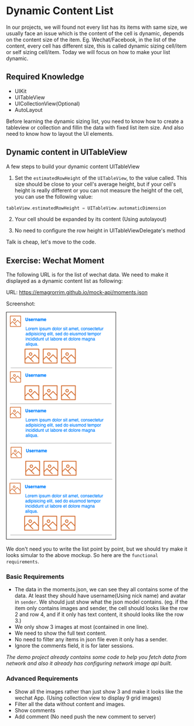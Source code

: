 # Dynamic Content List

In our projects, we will found not every list has its items with same size, we usually face an issue which is the content of the cell is dynamic, depends on the content size of the item. Eg. Wechat/Facebook, in the list of the content, every cell has different size, this is called dynamic sizing cell/item or self sizing cell/item. Today we will focus on how to make your list dynamic.

## Required Knowledge

- UIKit
- UITableView
- UICollectionView(Optional)
- AutoLayout

Before learning the dynamic sizing list, you need to know how to create a tableview or collection and fillin the data with fixed list item size. And also need to know how to layout the UI elements.

## Dynamic content in UITableView

A few steps to build your dynamic content UITableView

1. Set the `estimatedRowHeight` of the `UITableView`, to the value called. This size should be close to your cell's average height, but if your cell's height is really different or you can not measure the height of the cell, you can use the following value:

```swift
tableView.estimatedRowHeight = UITableView.automaticDimension
```

2. Your cell should be expanded by its content (Using autolayout)

3. No need to configure the row height in UITableViewDelegate's method

Talk is cheap, let's move to the code.

## Exercise: Wechat Moment

The following URL is for the list of wechat data. We need to make it displayed as a dynamic content list as following:

URL: https://emagrorrim.github.io/mock-api/moments.json

Screenshot:

<img src="./images/00-dynamic-list-mock-up.png" width=300>

We don't need you to write the list point by point, but we should try make it looks simular to the above mockup. So here are the `functional requirements`.

### Basic Requirements

- The data in the moments.json, we can see they all contains some of the data. At least they should have username(Using nick name) and avatar in `sender`. We should just show what the json model contains. (eg. if the item only contains images and sender, the cell should looks like the row 2 and row 4, and if it only has text content, it should looks like the row 3.)
- We only show 3 images at most (contained in one line).
- We need to show the full text content.
- No need to filter any items in json file even it only has a sender.
- Ignore the comments field, it is for later sessions.

*The demo project already contains some code to help you fetch data from network and also it already has configuring network image api built.*

### Advanced Requirements

- Show all the images rather than just show 3 and make it looks like the wechat App. (Using collection view to display 9 grid images)
- Filter all the data without content and images.
- Show comments
- Add comment (No need push the new comment to server)
